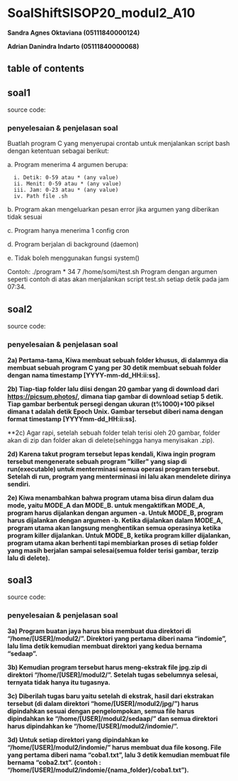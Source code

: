 # SoalShiftSISOP20_modul2_A10
**Sandra Agnes Oktaviana  (05111840000124)**

**Adrian Danindra Indarto (05111840000068)**

## table of contents

## soal1
source code: 

### penyelesaian & penjelasan soal
Buatlah program C yang menyerupai crontab untuk menjalankan script bash dengan ketentuan sebagai berikut:

  a. Program menerima 4 argumen berupa: 
      
      i. Detik: 0-59 atau * (any value) 
      ii. Menit: 0-59 atau * (any value) 
      iii. Jam: 0-23 atau * (any value) 
      iv. Path file .sh 
  
  b. Program akan mengeluarkan pesan error jika argumen yang diberikan tidak sesuai 
  
  c. Program hanya menerima 1 config cron 
  
  d. Program berjalan di background (daemon) 
  
  e. Tidak boleh menggunakan fungsi system()    

Contoh: ./program \* 34 7 /home/somi/test.sh 
        Program dengan argumen seperti contoh di atas akan menjalankan script test.sh setiap detik pada jam 07:34.
        
        
## soal2
source code: 

### penyelesaian & penjelasan soal  
**2a) Pertama-tama, Kiwa  membuat sebuah folder khusus, di dalamnya dia membuat sebuah program C yang per 30 detik membuat sebuah folder dengan nama timestamp [YYYY-mm-dd_HH:ii:ss].**

**2b) Tiap-tiap folder lalu diisi dengan 20 gambar yang di download dari https://picsum.photos/, dimana tiap gambar di download setiap 5 detik. Tiap gambar berbentuk persegi dengan ukuran (t%1000)+100 piksel dimana t adalah detik Epoch Unix. Gambar tersebut diberi nama dengan format timestamp [YYYYmm-dd_HH:ii:ss].**

**2c) Agar rapi, setelah sebuah folder telah terisi oleh 20 gambar, folder akan di zip dan folder akan di delete(sehingga hanya menyisakan .zip). 

**2d) Karena takut program tersebut lepas kendali, Kiwa ingin program tersebut mengenerate sebuah program "killer" yang siap di run(executable) untuk menterminasi semua operasi program tersebut. Setelah di run, program yang menterminasi ini lalu akan mendelete dirinya sendiri.**

**2e) Kiwa menambahkan bahwa program utama bisa dirun dalam dua mode, yaitu MODE_A dan MODE_B. untuk mengaktifkan MODE_A, program harus dijalankan dengan argumen -a. Untuk MODE_B, program harus dijalankan dengan argumen -b. Ketika dijalankan dalam MODE_A, program utama akan langsung menghentikan semua operasinya ketika program killer dijalankan. Untuk MODE_B, ketika program killer dijalankan, program utama akan berhenti tapi membiarkan proses di setiap folder yang masih berjalan sampai selesai(semua folder terisi gambar, terzip lalu di delete).**


## soal3
source code: 

### penyelesaian & penjelasan soal

**3a) Program buatan jaya harus bisa membuat dua direktori di “/home/[USER]/modul2/”. 
    Direktori yang pertama diberi nama “indomie”, lalu lima detik kemudian membuat direktori yang kedua bernama “sedaap”.** 
    
**3b) Kemudian program tersebut harus meng-ekstrak file jpg.zip di direktori “/home/[USER]/modul2/”. Setelah tugas sebelumnya selesai, ternyata tidak hanya itu tugasnya.**

**3c) Diberilah tugas baru yaitu setelah di ekstrak, hasil dari ekstrakan tersebut (di dalam direktori “home/[USER]/modul2/jpg/”) harus  dipindahkan sesuai dengan pengelompokan, semua file harus dipindahkan ke “/home/[USER]/modul2/sedaap/” dan semua direktori harus dipindahkan ke “/home/[USER]/modul2/indomie/”.**

**3d) Untuk setiap direktori yang dipindahkan ke “/home/[USER]/modul2/indomie/” harus membuat dua file kosong. File yang pertama diberi nama “coba1.txt”, lalu 3 detik kemudian membuat file bernama “coba2.txt”. (contoh : “/home/[USER]/modul2/indomie/{nama_folder}/coba1.txt”).**
 
